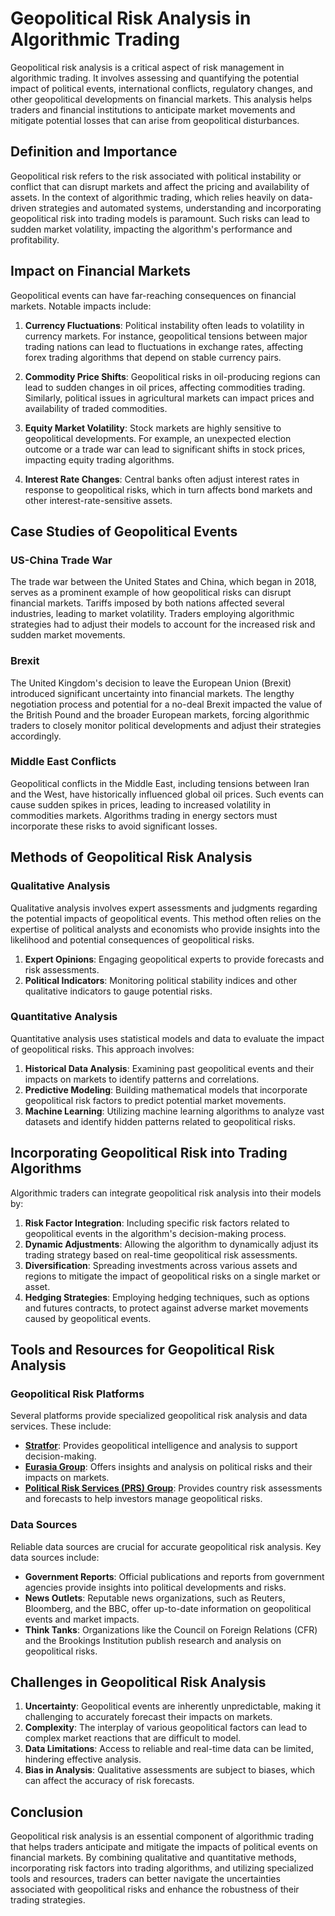 # Geopolitical Risk Analysis in Algorithmic Trading

Geopolitical risk analysis is a critical aspect of risk management in algorithmic trading. It involves assessing and quantifying the potential impact of political events, international conflicts, regulatory changes, and other geopolitical developments on financial markets. This analysis helps traders and financial institutions to anticipate market movements and mitigate potential losses that can arise from geopolitical disturbances.

## Definition and Importance

Geopolitical risk refers to the risk associated with political instability or conflict that can disrupt markets and affect the pricing and availability of assets. In the context of algorithmic trading, which relies heavily on data-driven strategies and automated systems, understanding and incorporating geopolitical risk into trading models is paramount. Such risks can lead to sudden market volatility, impacting the algorithm's performance and profitability.

## Impact on Financial Markets

Geopolitical events can have far-reaching consequences on financial markets. Notable impacts include:

1. **Currency Fluctuations**: Political instability often leads to volatility in currency markets. For instance, geopolitical tensions between major trading nations can lead to fluctuations in exchange rates, affecting forex trading algorithms that depend on stable currency pairs.

2. **Commodity Price Shifts**: Geopolitical risks in oil-producing regions can lead to sudden changes in oil prices, affecting commodities trading. Similarly, political issues in agricultural markets can impact prices and availability of traded commodities.

3. **Equity Market Volatility**: Stock markets are highly sensitive to geopolitical developments. For example, an unexpected election outcome or a trade war can lead to significant shifts in stock prices, impacting equity trading algorithms.

4. **Interest Rate Changes**: Central banks often adjust interest rates in response to geopolitical risks, which in turn affects bond markets and other interest-rate-sensitive assets.

## Case Studies of Geopolitical Events

### US-China Trade War

The trade war between the United States and China, which began in 2018, serves as a prominent example of how geopolitical risks can disrupt financial markets. Tariffs imposed by both nations affected several industries, leading to market volatility. Traders employing algorithmic strategies had to adjust their models to account for the increased risk and sudden market movements.

### Brexit

The United Kingdom's decision to leave the European Union (Brexit) introduced significant uncertainty into financial markets. The lengthy negotiation process and potential for a no-deal Brexit impacted the value of the British Pound and the broader European markets, forcing algorithmic traders to closely monitor political developments and adjust their strategies accordingly.

### Middle East Conflicts

Geopolitical conflicts in the Middle East, including tensions between Iran and the West, have historically influenced global oil prices. Such events can cause sudden spikes in prices, leading to increased volatility in commodities markets. Algorithms trading in energy sectors must incorporate these risks to avoid significant losses.

## Methods of Geopolitical Risk Analysis

### Qualitative Analysis

Qualitative analysis involves expert assessments and judgments regarding the potential impacts of geopolitical events. This method often relies on the expertise of political analysts and economists who provide insights into the likelihood and potential consequences of geopolitical risks.

1. **Expert Opinions**: Engaging geopolitical experts to provide forecasts and risk assessments.
2. **Political Indicators**: Monitoring political stability indices and other qualitative indicators to gauge potential risks.

### Quantitative Analysis

Quantitative analysis uses statistical models and data to evaluate the impact of geopolitical risks. This approach involves:

1. **Historical Data Analysis**: Examining past geopolitical events and their impacts on markets to identify patterns and correlations.
2. **Predictive Modeling**: Building mathematical models that incorporate geopolitical risk factors to predict potential market movements.
3. **Machine Learning**: Utilizing machine learning algorithms to analyze vast datasets and identify hidden patterns related to geopolitical risks.

## Incorporating Geopolitical Risk into Trading Algorithms

Algorithmic traders can integrate geopolitical risk analysis into their models by:

1. **Risk Factor Integration**: Including specific risk factors related to geopolitical events in the algorithm's decision-making process.
2. **Dynamic Adjustments**: Allowing the algorithm to dynamically adjust its trading strategy based on real-time geopolitical risk assessments.
3. **Diversification**: Spreading investments across various assets and regions to mitigate the impact of geopolitical risks on a single market or asset.
4. **Hedging Strategies**: Employing hedging techniques, such as options and futures contracts, to protect against adverse market movements caused by geopolitical events.

## Tools and Resources for Geopolitical Risk Analysis

### Geopolitical Risk Platforms

Several platforms provide specialized geopolitical risk analysis and data services. These include:

- **[Stratfor](https://worldview.stratfor.com/)**: Provides geopolitical intelligence and analysis to support decision-making.
- **[Eurasia Group](https://www.eurasiagroup.net/)**: Offers insights and analysis on political risks and their impacts on markets.
- **[Political Risk Services (PRS) Group](https://www.prsgroup.com/)**: Provides country risk assessments and forecasts to help investors manage geopolitical risks.

### Data Sources

Reliable data sources are crucial for accurate geopolitical risk analysis. Key data sources include:

- **Government Reports**: Official publications and reports from government agencies provide insights into political developments and risks.
- **News Outlets**: Reputable news organizations, such as Reuters, Bloomberg, and the BBC, offer up-to-date information on geopolitical events and market impacts.
- **Think Tanks**: Organizations like the Council on Foreign Relations (CFR) and the Brookings Institution publish research and analysis on geopolitical risks.

## Challenges in Geopolitical Risk Analysis

1. **Uncertainty**: Geopolitical events are inherently unpredictable, making it challenging to accurately forecast their impacts on markets.
2. **Complexity**: The interplay of various geopolitical factors can lead to complex market reactions that are difficult to model.
3. **Data Limitations**: Access to reliable and real-time data can be limited, hindering effective analysis.
4. **Bias in Analysis**: Qualitative assessments are subject to biases, which can affect the accuracy of risk forecasts.

## Conclusion

Geopolitical risk analysis is an essential component of algorithmic trading that helps traders anticipate and mitigate the impacts of political events on financial markets. By combining qualitative and quantitative methods, incorporating risk factors into trading algorithms, and utilizing specialized tools and resources, traders can better navigate the uncertainties associated with geopolitical risks and enhance the robustness of their trading strategies.
